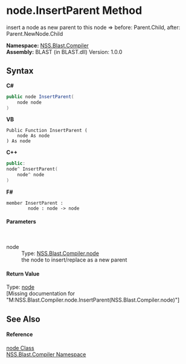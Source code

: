 # node.InsertParent Method 
 

insert a node as new parent to this node => before: Parent.Child, after: Parent.NewNode.Child

**Namespace:**&nbsp;<a href="26a25caa-f50b-92ad-f15c-dbb9db1493ae.md">NSS.Blast.Compiler</a><br />**Assembly:**&nbsp;BLAST (in BLAST.dll) Version: 1.0.0

## Syntax

**C#**<br />
``` C#
public node InsertParent(
	node node
)
```

**VB**<br />
``` VB
Public Function InsertParent ( 
	node As node
) As node
```

**C++**<br />
``` C++
public:
node^ InsertParent(
	node^ node
)
```

**F#**<br />
``` F#
member InsertParent : 
        node : node -> node 

```


#### Parameters
&nbsp;<dl><dt>node</dt><dd>Type: <a href="7dc9b7e9-64ad-f224-ae1a-4e6639739f56.md">NSS.Blast.Compiler.node</a><br />the node to insert/replace as a new parent</dd></dl>

#### Return Value
Type: <a href="7dc9b7e9-64ad-f224-ae1a-4e6639739f56.md">node</a><br />\[Missing <returns> documentation for "M:NSS.Blast.Compiler.node.InsertParent(NSS.Blast.Compiler.node)"\]

## See Also


#### Reference
<a href="7dc9b7e9-64ad-f224-ae1a-4e6639739f56.md">node Class</a><br /><a href="26a25caa-f50b-92ad-f15c-dbb9db1493ae.md">NSS.Blast.Compiler Namespace</a><br />